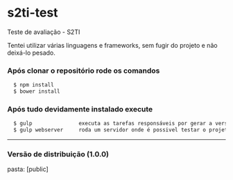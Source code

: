 # s2ti-test
Teste de avaliação - S2TI

Tentei utilizar várias linguagens e frameworks, sem fugir do projeto e não deixá-lo pesado.


### Após clonar o repositório rode os comandos
```sh
  $ npm install
  $ bower install
```
### Após tudo devidamente instalado execute
```sh
  $ gulp               executa as tarefas responsáveis por gerar a versão de distribuição
  $ gulp webserver     roda um servidor onde é possivel testar o projeto
```

------

### Versão de distribuição (1.0.0)
pasta: [public]
